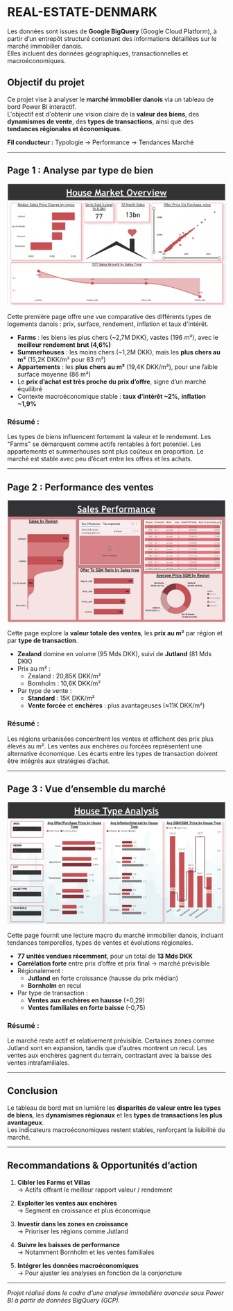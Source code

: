 # REAL-ESTATE-DENMARK

Les données sont issues de **Google BigQuery** (Google Cloud Platform), à partir d’un entrepôt structuré contenant des informations détaillées sur le marché immobilier danois.  
Elles incluent des données géographiques, transactionnelles et macroéconomiques.

## Objectif du projet

Ce projet vise à analyser le **marché immobilier danois** via un tableau de bord Power BI interactif.  
L'objectif est d'obtenir une vision claire de la **valeur des biens**, des **dynamismes de vente**, des **types de transactions**, ainsi que des **tendances régionales et économiques**.

**Fil conducteur :** Typologie → Performance → Tendances Marché

---

## Page 1 : Analyse par type de bien  
![Dashboard Page 1](https://github.com/Lynnexxx/Power-bi-Reporting/blob/47838b425439bfd4770d0474174b4b7cadb9ae81/Housing%20Data%20Analysis/Images/Page%201.png)

Cette première page offre une vue comparative des différents types de logements danois : prix, surface, rendement, inflation et taux d'intérêt.

- **Farms** : les biens les plus chers (~2,7M DKK), vastes (196 m²), avec le **meilleur rendement brut (4,6%)**
- **Summerhouses** : les moins chers (~1,2M DKK), mais les **plus chers au m²** (15,2K DKK/m² pour 83 m²)
- **Appartements** : les **plus chers au m²** (19,4K DKK/m²), pour une faible surface moyenne (86 m²)
- Le **prix d’achat est très proche du prix d’offre**, signe d’un marché équilibré
- Contexte macroéconomique stable : **taux d’intérêt ~2%**, **inflation ~1,9%**

### Résumé :
Les types de biens influencent fortement la valeur et le rendement. Les "Farms" se démarquent comme actifs rentables à fort potentiel. Les appartements et summerhouses sont plus coûteux en proportion. Le marché est stable avec peu d’écart entre les offres et les achats.

---

## Page 2 : Performance des ventes  
![Dashboard Page 2](https://github.com/Lynnexxx/Power-bi-Reporting/blob/47838b425439bfd4770d0474174b4b7cadb9ae81/Housing%20Data%20Analysis/Images/Page%202.png)

Cette page explore la **valeur totale des ventes**, les **prix au m²** par région et par **type de transaction**.

- **Zealand** domine en volume (95 Mds DKK), suivi de **Jutland** (81 Mds DKK)
- Prix au m² :
  - Zealand : 20,85K DKK/m²
  - Bornholm : 10,6K DKK/m²
- Par type de vente :
  - **Standard** : 15K DKK/m²
  - **Vente forcée** et **enchères** : plus avantageuses (≈11K DKK/m²)

### Résumé :
Les régions urbanisées concentrent les ventes et affichent des prix plus élevés au m². Les ventes aux enchères ou forcées représentent une alternative économique. Les écarts entre les types de transaction doivent être intégrés aux stratégies d’achat.

---

## Page 3 : Vue d’ensemble du marché  
![Dashboard Page 3](https://github.com/Lynnexxx/Power-bi-Reporting/blob/47838b425439bfd4770d0474174b4b7cadb9ae81/Housing%20Data%20Analysis/Images/Page%203.png)

Cette page fournit une lecture macro du marché immobilier danois, incluant tendances temporelles, types de ventes et évolutions régionales.

- **77 unités vendues récemment**, pour un total de **13 Mds DKK**
- **Corrélation forte** entre prix d’offre et prix final → marché prévisible
- Régionalement :
  - **Jutland** en forte croissance (hausse du prix médian)
  - **Bornholm** en recul
- Par type de transaction :
  - **Ventes aux enchères en hausse** (+0,29)
  - **Ventes familiales en forte baisse** (-0,75)

### Résumé :
Le marché reste actif et relativement prévisible. Certaines zones comme Jutland sont en expansion, tandis que d'autres montrent un recul. Les ventes aux enchères gagnent du terrain, contrastant avec la baisse des ventes intrafamiliales.

---

## Conclusion

Le tableau de bord met en lumière les **disparités de valeur entre les types de biens**, les **dynamismes régionaux** et les **types de transactions les plus avantageux**.  
Les indicateurs macroéconomiques restent stables, renforçant la lisibilité du marché.

---

## Recommandations & Opportunités d’action

1. **Cibler les Farms et Villas**  
   → Actifs offrant le meilleur rapport valeur / rendement

2. **Exploiter les ventes aux enchères**  
   → Segment en croissance et plus économique

3. **Investir dans les zones en croissance**  
   → Prioriser les régions comme Jutland

4. **Suivre les baisses de performance**  
   → Notamment Bornholm et les ventes familiales

5. **Intégrer les données macroéconomiques**  
   → Pour ajuster les analyses en fonction de la conjoncture

---

*Projet réalisé dans le cadre d’une analyse immobilière avancée sous Power BI à partir de données BigQuery (GCP).*

